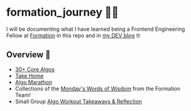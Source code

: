 # formation_journey 💪🏼
I will be documenting what I have learned being a Frontend Engineering Fellow at [Formation](https://formation.dev/) in this repo and in [my DEV blog](https://dev.to/ngl4) 🤓

## Overview 📝
* [30+ Core Algos](https://github.com/ngl4/formation_journey/tree/main/CoreAlgos)
* [Take Home](https://github.com/ngl4/formation_journey/tree/main/TakeHome) 
* [Algo Marathon](https://github.com/ngl4/formation_journey/tree/main/AlgoMarathon)
* Collections of the [Monday's Words of Wisdom](https://github.com/ngl4/formation_journey/tree/main/WordsOfWisdom) from the Formation Team!
* Small Group [Algo Workout Takeaways & Reflection]()


